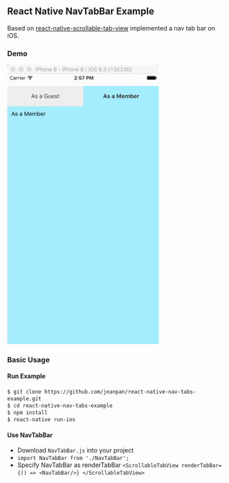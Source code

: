 ## React Native NavTabBar Example

Based on [react-native-scrollable-tab-view](https://github.com/brentvatne/react-native-scrollable-tab-view) implemented a nav tab bar on iOS.

### Demo

<a href="https://raw.githubusercontent.com/jeanpan/react-native-nav-tabs-example/master/demo/navtabbar_demo.gif"><img src="https://raw.githubusercontent.com/jeanpan/react-native-nav-tabs-example/master/demo/navtabbar_demo.gif" width="350"></a>

### Basic Usage

#### Run Example
```
$ git clone https://github.com/jeanpan/react-native-nav-tabs-example.git
$ cd react-native-nav-tabs-example
$ npm install
$ react-native run-ios
```

#### Use NavTabBar
* Download `NavTabBar.js` into your project
* `import NavTabBar from './NavTabBar';`
* Specify NavTabBar as renderTabBar `<ScrollableTabView renderTabBar={() => <NavTabBar/>} </ScrollableTabView>`
